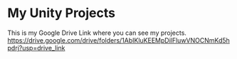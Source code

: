 # My Unity Projects

This is my Google Drive Link where you can see my projects.
https://drive.google.com/drive/folders/1AbIKluKEEMpDilFluwVNOCNmKd5hpdrj?usp=drive_link
